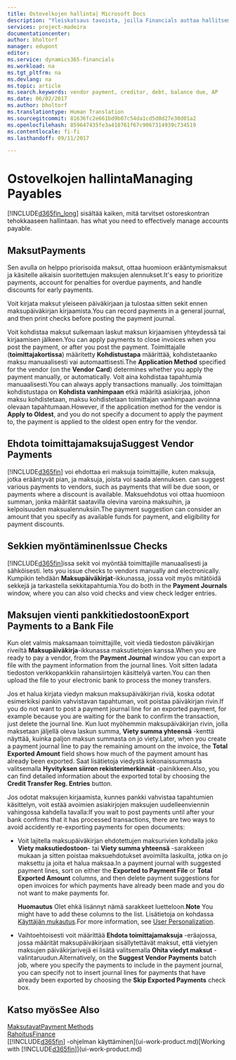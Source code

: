 ```yaml
---
title: Ostovelkojen hallinta| Microsoft Docs
description: "Yleiskatsaus tavoista, joilla Financials auttaa hallitsemaan ostovelkoja, kuten toimittajamaksuja, lainoja, velkaa ja erääntyvää saldoa."
services: project-madeira
documentationcenter: 
author: bholtorf
manager: edupont
editor: 
ms.service: dynamics365-financials
ms.workload: na
ms.tgt_pltfrm: na
ms.devlang: na
ms.topic: article
ms.search.keywords: vendor payment, creditor, debt, balance due, AP
ms.date: 06/02/2017
ms.author: bholtorf
ms.translationtype: Human Translation
ms.sourcegitcommit: 81636fc2e661bd9b07c54da1cd5d0d27e30d01a2
ms.openlocfilehash: 859647435fe3a418761f67c9067314939c734519
ms.contentlocale: fi-fi
ms.lasthandoff: 09/11/2017

---
```

# <a name="managing-payables"></a><span data-ttu-id="fe7d8-103">Ostovelkojen hallinta</span><span class="sxs-lookup"><span data-stu-id="fe7d8-103">Managing Payables</span></span>
[!INCLUDE[d365fin_long](includes/d365fin_long_md.md)]<span data-ttu-id="fe7d8-104"> sisältää kaiken, mitä tarvitset ostoreskontran tehokkaaseen hallintaan.</span><span class="sxs-lookup"><span data-stu-id="fe7d8-104"> has what you need to effectively manage accounts payable.</span></span>  

## <a name="payments"></a><span data-ttu-id="fe7d8-105">Maksut</span><span class="sxs-lookup"><span data-stu-id="fe7d8-105">Payments</span></span>
<span data-ttu-id="fe7d8-106">Sen avulla on helppo priorisoida maksut, ottaa huomioon erääntymismaksut ja käsitelle aikaisin suoritettujen maksujen alennukset.</span><span class="sxs-lookup"><span data-stu-id="fe7d8-106">It's easy to prioritize payments, account for penalties for overdue payments, and handle discounts for early payments.</span></span>

<span data-ttu-id="fe7d8-107">Voit kirjata maksut yleiseen päiväkirjaan ja tulostaa sitten sekit ennen maksupäiväkirjan kirjaamista.</span><span class="sxs-lookup"><span data-stu-id="fe7d8-107">You can record payments in a general journal, and then print checks before posting the payment journal.</span></span>

<span data-ttu-id="fe7d8-108">Voit kohdistaa maksut sulkemaan laskut maksun kirjaamisen yhteydessä tai kirjaamisen jälkeen.</span><span class="sxs-lookup"><span data-stu-id="fe7d8-108">You can apply payments to close invoices when you post the payment, or after you post the payment.</span></span> <span data-ttu-id="fe7d8-109">Toimittajalle (**toimittajakortissa**) määritetty **Kohdistustapa** määrittää, kohdistetaanko maksu manuaalisesti vai automaattisesti.</span><span class="sxs-lookup"><span data-stu-id="fe7d8-109">The **Application Method** specified for the vendor (on the **Vendor Card**) determines whether you apply the payment manually, or automatically.</span></span> <span data-ttu-id="fe7d8-110">Voit aina kohdistaa tapahtumia manuaalisesti.</span><span class="sxs-lookup"><span data-stu-id="fe7d8-110">You can always apply transactions manually.</span></span> <span data-ttu-id="fe7d8-111">Jos toimittajan kohdistustapa on **Kohdista vanhimpaan** etkä määritä asiakirjaa, johon maksu kohdistetaan, maksu kohdistetaan toimittajan vanhimpaan avoinna olevaan tapahtumaan.</span><span class="sxs-lookup"><span data-stu-id="fe7d8-111">However, if the application method for the vendor is **Apply to Oldest**, and you do not specify a document to apply the payment to, the payment is applied to the oldest open entry for the vendor.</span></span>

## <a name="suggest-vendor-payments"></a><span data-ttu-id="fe7d8-112">Ehdota toimittajamaksuja</span><span class="sxs-lookup"><span data-stu-id="fe7d8-112">Suggest Vendor Payments</span></span>
[!INCLUDE[d365fin](includes/d365fin_md.md)]<span data-ttu-id="fe7d8-113"> voi ehdottaa eri maksuja toimittajille, kuten maksuja, jotka erääntyvät pian, ja maksuja, joista voi saada alennuksen.</span><span class="sxs-lookup"><span data-stu-id="fe7d8-113"> can suggest various payments to vendors, such as payments that will be due soon, or payments where a discount is available.</span></span> <span data-ttu-id="fe7d8-114">Maksuehdotus voi ottaa huomioon summan, jonka määrität saatavilla olevina varoina maksuihin, ja kelpoisuuden maksualennuksiin.</span><span class="sxs-lookup"><span data-stu-id="fe7d8-114">The payment suggestion can consider an amount that you specify as available funds for payment, and eligibility for payment discounts.</span></span>

## <a name="issue-checks"></a><span data-ttu-id="fe7d8-115">Sekkien myöntäminen</span><span class="sxs-lookup"><span data-stu-id="fe7d8-115">Issue Checks</span></span>
[!INCLUDE[d365fin](includes/d365fin_md.md)]<span data-ttu-id="fe7d8-116">issa sekit voi myöntää toimittajille manuaalisesti ja sähköisesti.</span><span class="sxs-lookup"><span data-stu-id="fe7d8-116"> lets you issue checks to vendors manually and electronically.</span></span> <span data-ttu-id="fe7d8-117">Kumpikin tehdään **Maksupäiväkirjat**-ikkunassa, jossa voit myös mitätöidä sekkejä ja tarkastella sekkitapahtumia.</span><span class="sxs-lookup"><span data-stu-id="fe7d8-117">You do both in the **Payment Journals** window, where you can also void checks and view check ledger entries.</span></span>

## <a name="export-payments-to-a-bank-file"></a><span data-ttu-id="fe7d8-118">Maksujen vienti pankkitiedostoon</span><span class="sxs-lookup"><span data-stu-id="fe7d8-118">Export Payments to a Bank File</span></span>
<span data-ttu-id="fe7d8-119">Kun olet valmis maksamaan toimittajille, voit viedä tiedoston päiväkirjan riveiltä **Maksupäiväkirja**-ikkunassa maksutietojen kanssa.</span><span class="sxs-lookup"><span data-stu-id="fe7d8-119">When you are ready to pay a vendor, from the **Payment Journal** window you can export a file with the payment information from the journal lines.</span></span> <span data-ttu-id="fe7d8-120">Voit sitten ladata tiedoston verkkopankkiin rahansiirtojen käsittelyä varten.</span><span class="sxs-lookup"><span data-stu-id="fe7d8-120">You can then upload the file to your electronic bank to process the money transfers.</span></span>

<span data-ttu-id="fe7d8-121">Jos et halua kirjata viedyn maksun maksupäiväkirjan riviä, koska odotat esimerkiksi pankin vahvistavan tapahtuman, voit poistaa päiväkirjan rivin.</span><span class="sxs-lookup"><span data-stu-id="fe7d8-121">If you do not want to post a payment journal line for an exported payment, for example because you are waiting for the bank to confirm the transaction, just delete the journal line.</span></span> <span data-ttu-id="fe7d8-122">Kun luot myöhemmin maksupäiväkirjan rivin, jolla maksetaan jäljellä oleva laskun summa, **Viety summa yhteensä** -kenttä näyttää, kuinka paljon maksun summasta on jo viety.</span><span class="sxs-lookup"><span data-stu-id="fe7d8-122">Later, when you create a payment journal line to pay the remaining amount on the invoice, the **Total Exported Amount** field shows how much of the payment amount has already been exported.</span></span> <span data-ttu-id="fe7d8-123">Saat lisätietoja viedystä kokonaissummasta valitsemalla **Hyvityksen siirron rekisterimerkinnät** -painikkeen.</span><span class="sxs-lookup"><span data-stu-id="fe7d8-123">Also, you can find detailed information about the exported total by choosing the **Credit Transfer Reg. Entries** button.</span></span>

<span data-ttu-id="fe7d8-124">Jos odotat maksujen kirjaamista, kunnes pankki vahvistaa tapahtumien käsittelyn, voit estää avoimien asiakirjojen maksujen uudelleenviennin vahingossa kahdella tavalla:</span><span class="sxs-lookup"><span data-stu-id="fe7d8-124">If you wait to post payments until after your bank confirms that it has processed transactions, there are two ways to avoid accidently re-exporting payments for open documents:</span></span>  

* <span data-ttu-id="fe7d8-125">Voit lajitella maksupäiväkirjan ehdotettujen maksurivien kohdalla joko **Viety maksutiedostoon**- tai **Viety summa yhteensä** -sarakkeen mukaan ja sitten poistaa maksuehdotukset avoimilta laskuilta, jotka on jo maksettu ja joita et halua maksaa.</span><span class="sxs-lookup"><span data-stu-id="fe7d8-125">In a payment journal with suggested payment lines, sort on either the **Exported to Payment File** or **Total Exported Amount** columns, and then delete payment suggestions for open invoices for which payments have already been made and you do not want to make payments for.</span></span>

    <span data-ttu-id="fe7d8-126">**Huomautus** Olet ehkä lisännyt nämä sarakkeet luetteloon.</span><span class="sxs-lookup"><span data-stu-id="fe7d8-126">**Note** You might have to add these columns to the list.</span></span> <span data-ttu-id="fe7d8-127">Lisätietoja on kohdassa [Käyttäjän mukautus](ui-user-personalization.md).</span><span class="sxs-lookup"><span data-stu-id="fe7d8-127">For more information, see [User Personalization](ui-user-personalization.md).</span></span>  
* <span data-ttu-id="fe7d8-128">Vaihtoehtoisesti voit määrittää **Ehdota toimittajamaksuja** -eräajossa, jossa määrität maksupäiväkirjaan sisällytettävät maksut, että vietyjen maksujen päiväkirjarivejä ei lisätä valitsemalla **Ohita viedyt maksut** -valintaruudun.</span><span class="sxs-lookup"><span data-stu-id="fe7d8-128">Alternatively, on the **Suggest Vendor Payments** batch job, where you specify the payments to include in the payment journal, you can specify not to insert journal lines for payments that have already been exported by choosing the **Skip Exported Payments** check box.</span></span>

## <a name="see-also"></a><span data-ttu-id="fe7d8-129">Katso myös</span><span class="sxs-lookup"><span data-stu-id="fe7d8-129">See Also</span></span>
[<span data-ttu-id="fe7d8-130">Maksutavat</span><span class="sxs-lookup"><span data-stu-id="fe7d8-130">Payment Methods</span></span>](finance-payment-methods.md)  
[<span data-ttu-id="fe7d8-131">Rahoitus</span><span class="sxs-lookup"><span data-stu-id="fe7d8-131">Finance</span></span>](finance.md)  
<span data-ttu-id="fe7d8-132">[[!INCLUDE[d365fin](includes/d365fin_md.md)] -ohjelman käyttäminen](ui-work-product.md)</span><span class="sxs-lookup"><span data-stu-id="fe7d8-132">[Working with [!INCLUDE[d365fin](includes/d365fin_md.md)]](ui-work-product.md)</span></span>

